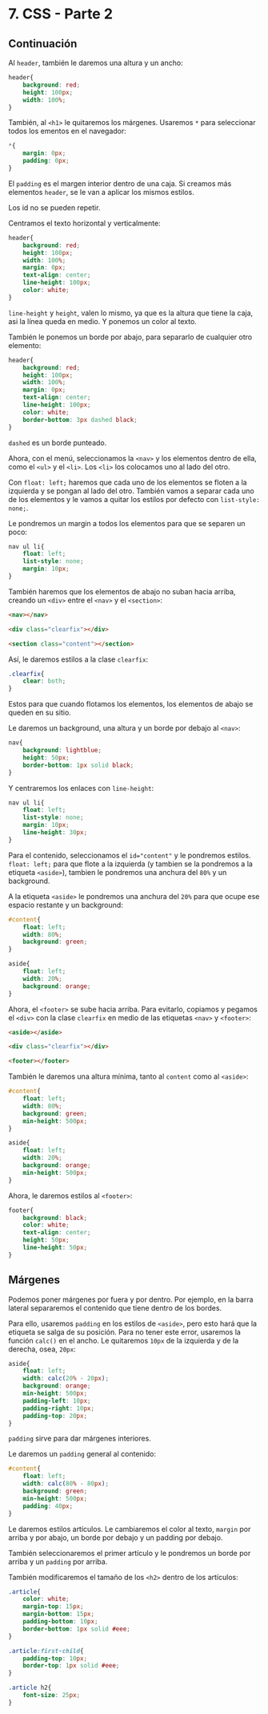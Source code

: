 # 7. CSS - Parte 2

## Continuación

Al `header`, también le daremos una altura y un ancho:

```css
header{
    background: red;
    height: 100px;
    width: 100%;
}
```

También, al `<h1>` le quitaremos los márgenes. Usaremos `*` para seleccionar todos los ementos en el navegador:

```css
*{
    margin: 0px;
    padding: 0px;
}
```

El `padding` es el margen interior dentro de una caja. Si creamos más elementos `header`, se le van a aplicar los mismos estilos.

Los id no se pueden repetir.

Centramos el texto horizontal y verticalmente:

```css
header{
    background: red;
    height: 100px;
    width: 100%;
    margin: 0px;
    text-align: center;
    line-height: 100px;
    color: white;
}
```

`line-height` y `height`, valen lo mismo, ya que es la altura que tiene la caja, asi la línea queda en medio. Y ponemos un color al texto.

También le ponemos un borde por abajo, para separarlo de cualquier otro elemento:

```css
header{
    background: red;
    height: 100px;
    width: 100%;
    margin: 0px;
    text-align: center;
    line-height: 100px;
    color: white;
    border-bottom: 3px dashed black;
}
```

`dashed` es un borde punteado.

Ahora, con el menú, seleccionamos la `<nav>` y los elementos dentro de ella, como el `<ul>` y el `<li>`. Los `<li>` los colocamos uno al lado
del otro.

Con `float: left;` haremos que cada uno de los elementos se floten a la izquierda y se pongan al lado del otro. También vamos a separar cada uno
de los elementos y le vamos a quitar los estilos por defecto con `list-style: none;`.

Le pondremos un margin a todos los elementos para que se separen un poco:

```css
nav ul li{
    float: left;
    list-style: none;
    margin: 10px;
}
```

También haremos que los elementos de abajo no suban hacia arriba,
creando un `<div>` entre el `<nav>` y el `<section>`:


```html
<nav></nav>

<div class="clearfix"></div>

<section class="content"></section>
```

Así, le daremos estilos a la clase `clearfix`:

```css
.clearfix{
    clear: both;
}
```

Estos para que cuando flotamos los elementos, los elementos de abajo se queden en su sitio.

Le daremos un background, una altura y un borde por debajo al `<nav>`:

```css
nav{
    background: lightblue;
    height: 50px;
    border-bottom: 1px solid black;
}
```

Y centraremos los enlaces con `line-height`:

```css
nav ul li{
    float: left;
    list-style: none;
    margin: 10px;
    line-height: 30px;
}
```

Para el contenido, seleccionamos el `id="content"` y le pondremos estilos. `float: left;` para que flote a la izquierda (y tambien se la
pondremos a la etiqueta `<aside>`), tambien le pondremos una anchura del `80%` y un background.

A la etiqueta `<aside>` le pondremos una anchura del `20%` para que ocupe ese espacio restante y un background:

```css
#content{
    float: left;
    width: 80%;
    background: green;
}

aside{
    float: left;
    width: 20%;
    background: orange;
}
```

Ahora, el `<footer>` se sube hacia arriba. Para evitarlo, copiamos y pegamos el `<div>` con la clase `clearfix` en medio de las etiquetas
`<nav>` y `<footer>`:

```html
<aside></aside>

<div class="clearfix"></div>

<footer></footer>
```

También le daremos una altura mínima, tanto al `content` como al `<aside>`:

```css
#content{
    float: left;
    width: 80%;
    background: green;
    min-height: 500px;
}

aside{
    float: left;
    width: 20%;
    background: orange;
    min-height: 500px;
}
```

Ahora, le daremos estilos al `<footer>`:

```css
footer{
    background: black;
    color: white;
    text-align: center;
    height: 50px;
    line-height: 50px;
}
```

## Márgenes

Podemos poner márgenes por fuera y por dentro. Por ejemplo, en la barra lateral separaremos el contenido que tiene dentro de los bordes.

Para ello, usaremos `padding` en los estilos de `<aside>`, pero esto hará que la etiqueta se salga de su posición. Para no tener este error,
usaremos la función `calc()` en el ancho. Le quitaremos `10px` de la izquierda y de la derecha, osea, `20px`:

```css
aside{
    float: left;
    width: calc(20% - 20px);
    background: orange;
    min-height: 500px;
    padding-left: 10px;
    padding-right: 10px;
    padding-top: 20px;
}
```

`padding` sirve para dar márgenes interiores.

Le daremos un `padding` general al contenido:

```css
#content{
    float: left;
    width: calc(80% - 80px);
    background: green;
    min-height: 500px;
    padding: 40px;
}
```

Le daremos estilos artículos. Le cambiaremos el color al texto, `margin` por arriba y por abajo, un borde por debajo y un padding por debajo.

También seleccionaremos el primer artículo y le pondremos un borde por arriba y un `padding` por arriba.

También modificaremos el tamaño de los `<h2>` dentro de los artículos:


```css
.article{
    color: white;
    margin-top: 15px;
    margin-bottom: 15px;
    padding-bottom: 10px;
    border-bottom: 1px solid #eee;
}

.article:first-child{
    padding-top: 10px;
    border-top: 1px solid #eee;
}

.article h2{
    font-size: 25px;
}
```